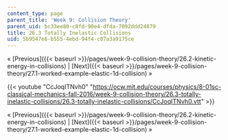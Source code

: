 ```yaml
---
content_type: page
parent_title: 'Week 9: Collision Theory'
parent_uid: bc33ee80-c8fd-90e4-dfda-7092ddd24879
title: 26.3 Totally Inelastic Collisions
uid: 5b9547e6-b555-4ebd-94f4-c07a3a9175ce
---
```


« [Previous]({{< baseurl >}}/pages/week-9-collision-theory/26.2-kinetic-energy-in-collisions) | [Next]({{< baseurl >}}/pages/week-9-collision-theory/27.1-worked-example-elastic-1d-collision) »

{{< youtube "CcJoqITNvh0" "https://ocw.mit.edu/courses/physics/8-01sc-classical-mechanics-fall-2016/week-9-collision-theory/26.3-totally-inelastic-collisions/26.3-totally-inelastic-collisions/CcJoqITNvh0.vtt" >}}

« [Previous]({{< baseurl >}}/pages/week-9-collision-theory/26.2-kinetic-energy-in-collisions) | [Next]({{< baseurl >}}/pages/week-9-collision-theory/27.1-worked-example-elastic-1d-collision) »